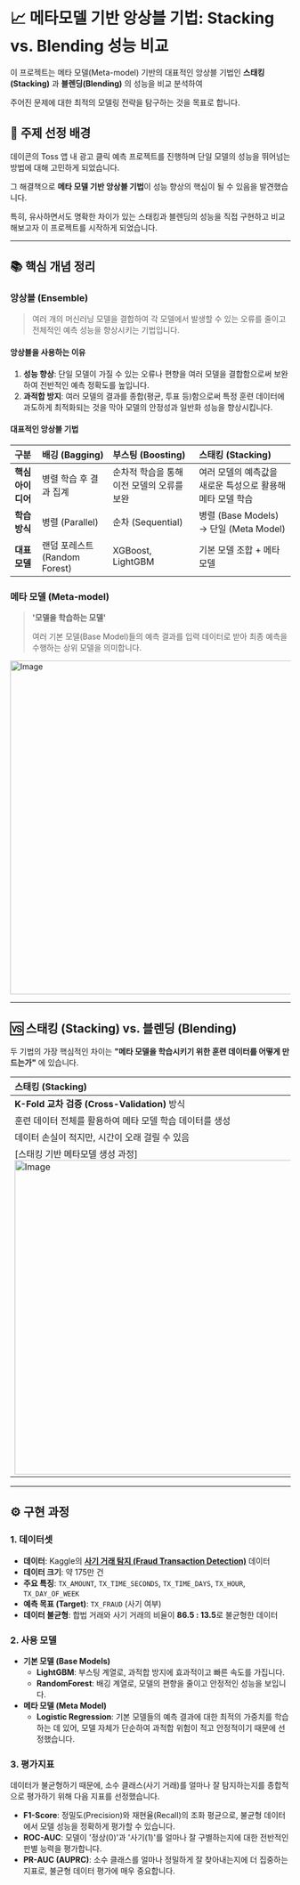 # 📈 메타모델 기반 앙상블 기법: Stacking vs. Blending 성능 비교

이 프로젝트는 메타 모델(Meta-model) 기반의 대표적인 앙상블 기법인 **스태킹(Stacking)** 과 **블렌딩(Blending)** 의 성능을 비교 분석하여 

주어진 문제에 대한 최적의 모델링 전략을 탐구하는 것을 목표로 합니다.

## 🎯 주제 선정 배경

데이콘의 Toss 앱 내 광고 클릭 예측 프로젝트를 진행하며 단일 모델의 성능을 뛰어넘는 방법에 대해 고민하게 되었습니다. 

그 해결책으로 **메타 모델 기반 앙상블 기법**이 성능 향상의 핵심이 될 수 있음을 발견했습니다. 

특히, 유사하면서도 명확한 차이가 있는 스태킹과 블렌딩의 성능을 직접 구현하고 비교해보고자 이 프로젝트를 시작하게 되었습니다.

---

## 📚 핵심 개념 정리

### 앙상블 (Ensemble)

> 여러 개의 머신러닝 모델을 결합하여 각 모델에서 발생할 수 있는 오류를 줄이고 전체적인 예측 성능을 향상시키는 기법입니다.

#### 앙상블을 사용하는 이유

1.  **성능 향상**: 단일 모델이 가질 수 있는 오류나 편향을 여러 모델을 결합함으로써 보완하여 전반적인 예측 정확도를 높입니다.
2.  **과적합 방지**: 여러 모델의 결과를 종합(평균, 투표 등)함으로써 특정 훈련 데이터에 과도하게 최적화되는 것을 막아 모델의 안정성과 일반화 성능을 향상시킵니다.

#### 대표적인 앙상블 기법

| 구분          | **배깅 (Bagging)** | **부스팅 (Boosting)** | **스태킹 (Stacking)** |
| :------------ | :----------------------------------------------- | :--------------------------------------------------- | :--------------------------------------------------- |
| **핵심 아이디어** | 병렬 학습 후 결과 집계                           | 순차적 학습을 통해 이전 모델의 오류를 보완             | 여러 모델의 예측값을 새로운 특성으로 활용해 메타 모델 학습 |
| **학습 방식** | 병렬 (Parallel)                                  | 순차 (Sequential)                                    | 병렬 (Base Models) → 단일 (Meta Model)               |
| **대표 모델** | 랜덤 포레스트 (Random Forest)                    | XGBoost, LightGBM                                    | 기본 모델 조합 + 메타 모델                             |

### 메타 모델 (Meta-model)

> **'모델을 학습하는 모델'**
> 
> 여러 기본 모델(Base Model)들의 예측 결과를 입력 데이터로 받아 최종 예측을 수행하는 상위 모델을 의미합니다.

<img alt="Image" src="https://github.com/user-attachments/assets/8cd3fda4-58d4-4b06-915a-43349fa61ffb" width="600" style="height:auto;" alt="Image">

---

## 🆚 스태킹 (Stacking) vs. 블렌딩 (Blending)

두 기법의 가장 핵심적인 차이는 **"메타 모델을 학습시키기 위한 훈련 데이터를 어떻게 만드는가"** 에 있습니다.

| **스태킹 (Stacking)** | **블렌딩 (Blending)** |
| :----------------------------------------------------- | :----------------------------------------------------- |
| **K-Fold 교차 검증 (Cross-Validation)** 방식      | **Hold-out** 방식                                 |
| 훈련 데이터 전체를 활용하여 메타 모델 학습 데이터를 생성 | 훈련 데이터를 일정 비율로 나누어(Train/Validation) 생성    |
| 데이터 손실이 적지만, 시간이 오래 걸릴 수 있음         | 구현이 간단하고 빠르지만, 메타 모델 학습 데이터가 적음 |
| [스태킹 기반 메타모델 생성 과정]<img width="1133" height="565" alt="Image" src="https://github.com/user-attachments/assets/54546414-8c69-48c5-9110-f0061dc876aa" />                   | [블렌딩 기반 메타모델 생성 과정]<img width="824" height="528" alt="Image" src="https://github.com/user-attachments/assets/89832e7d-c050-4695-a171-ebae2aed54df" />                    |

---

## ⚙️ 구현 과정

### 1. 데이터셋

* **데이터**: Kaggle의 [**사기 거래 탐지 (Fraud Transaction Detection)**](https://www.kaggle.com/datasets/sanskar457/fraud-transaction-detection/) 데이터
* **데이터 크기**: 약 175만 건
* **주요 특징**: `TX_AMOUNT`, `TX_TIME_SECONDS`, `TX_TIME_DAYS`, `TX_HOUR`, `TX_DAY_OF_WEEK`
* **예측 목표 (Target)**: `TX_FRAUD` (사기 여부)
* **데이터 불균형**: 합법 거래와 사기 거래의 비율이 **86.5 : 13.5**로 불균형한 데이터

### 2. 사용 모델

* **기본 모델 (Base Models)**
    * **LightGBM**: 부스팅 계열로, 과적합 방지에 효과적이고 빠른 속도를 가집니다.
    * **RandomForest**: 배깅 계열로, 모델의 편향을 줄이고 안정적인 성능을 보입니다.
* **메타 모델 (Meta Model)**
    * **Logistic Regression**: 기본 모델들의 예측 결과에 대한 최적의 가중치를 학습하는 데 있어, 모델 자체가 단순하여 과적합 위험이 적고 안정적이기 때문에 선정했습니다.

### 3. 평가지표

데이터가 불균형하기 때문에, 소수 클래스(사기 거래)를 얼마나 잘 탐지하는지를 종합적으로 평가하기 위해 다음 지표를 선정했습니다.

* **F1-Score**: 정밀도(Precision)와 재현율(Recall)의 조화 평균으로, 불균형 데이터에서 모델 성능을 정확하게 평가할 수 있습니다.
* **ROC-AUC**: 모델이 '정상(0)'과 '사기(1)'를 얼마나 잘 구별하는지에 대한 전반적인 판별 능력을 평가합니다.
* **PR-AUC (AUPRC)**: 소수 클래스를 얼마나 정밀하게 잘 찾아내는지에 더 집중하는 지표로, 불균형 데이터 평가에 매우 중요합니다.


